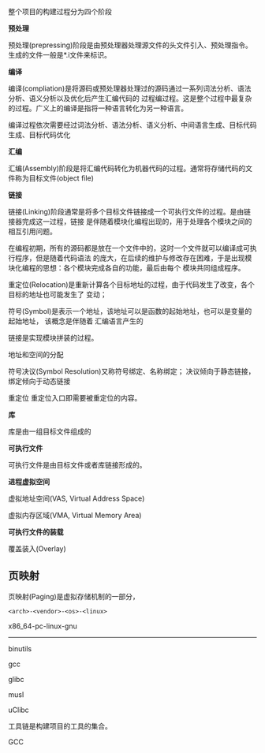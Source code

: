 整个项目的构建过程分为四个阶段

**预处理**

预处理(prepressing)阶段是由预处理器处理源文件的头文件引入、预处理指令。生成的文件一般是*.i文件来标识。

**编译**

编译(compliation)是将源码或预处理器处理过的源码通过一系列词法分析、语法分析、语义分析以及优化后产生汇编代码的
过程编过程。这是整个过程中最复杂的过程。广义上的编译是指将一种语言转化为另一种语言。


编译过程依次需要经过词法分析、语法分析、语义分析、中间语言生成、目标代码生成、目标代码优化

**汇编**

汇编(Assembly)阶段是将汇编代码转化为机器代码的过程。通常将存储代码的文件称为目标文件(object file)


**链接**

链接(Linking)阶段通常是将多个目标文件链接成一个可执行文件的过程。是由链接器完成这一过程，链接
是伴随着模块化编程出现的，用于处理各个模块之间的相互引用问题。

在编程初期，所有的源码都是放在一个文件中的，这时一个文件就可以编译成可执行程序，但是随着代码语法
的庞大，在后续的维护与修改存在困难，于是出现模块化编程的思想：各个模块完成各自的功能，最后由每个
模块共同组成程序。

重定位(Relocation)是重新计算各个目标地址的过程，由于代码发生了改变，各个目标的地址也可能发生了
变动；

符号(Symbol)是表示一个地址，该地址可以是函数的起始地址，也可以是变量的起始地址， 该概念是伴随着
汇编语言产生的

链接是实现模块拼装的过程。

地址和空间的分配

符号决议(Symbol Resolution)又称符号绑定、名称绑定； 决议倾向于静态链接， 绑定倾向于动态链接

重定位
重定位入口即需要被重定位的内容。






**库**

库是由一组目标文件组成的




**可执行文件**


可执行文件是由目标文件或者库链接形成的。



**进程虚拟空间**

虚拟地址空间(VAS, Virtual Address Space)

虚拟内存区域(VMA, Virtual Memory Area)



**可执行文件的装载**

覆盖装入(Overlay)

## 页映射

页映射(Paging)是虚拟存储机制的一部分，










```
<arch>-<vendor>-<os>-<linux>
```


x86_64-pc-linux-gnu


















--------------------------------------------------------------------------------


binutils



gcc

glibc

musl

uClibc



工具链是构建项目的工具的集合。



GCC









